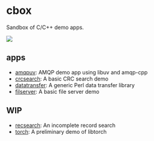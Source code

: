 # cbox

Sandbox of C/C++ demo apps.

![](https://media.giphy.com/media/Ah3zHH7hvsSB2/giphy.gif)

## apps

* [amqpuv](./amqpuv/README.md): AMQP demo app using libuv and amqp-cpp
* [crcsearch](./crcsearch/README.md): A basic CRC search demo
* [datatransfer](./datatransfer): A generic Perl data transfer library
* [filserver](./fileserver/README.md): A basic file server demo

## WIP

* [recsearch](./recsearch/README.md): An incomplete record search
* [torch](./torch/): A preliminary demo of libtorch
